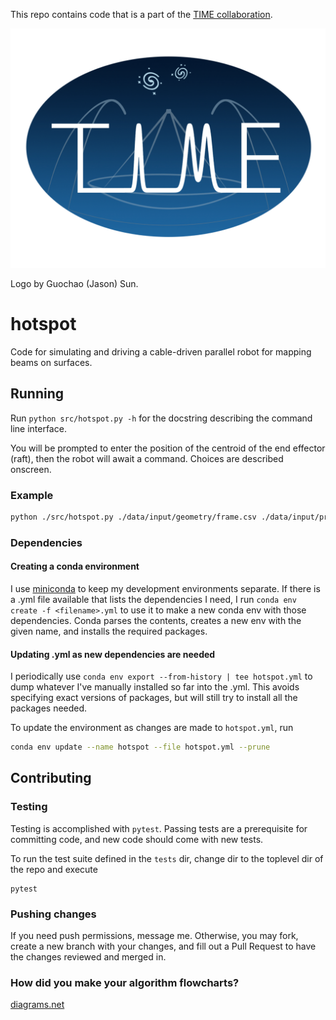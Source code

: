 This repo contains code that is a part of the [TIME collaboration](https://ui.adsabs.harvard.edu/abs/2014SPIE.9153E..1WC/abstract).

![TIME Collaboration](docs/img/time_logo.png)

Logo by Guochao (Jason) Sun.

# hotspot

Code for simulating and driving a cable-driven parallel robot for mapping beams on surfaces.

## Running

Run `python src/hotspot.py -h` for the docstring describing the command line interface.

You will be prompted to enter the position of the centroid of the end effector (raft), then the robot will await a command. Choices are described onscreen.

### Example

```bash
python ./src/hotspot.py ./data/input/geometry/frame.csv ./data/input/profiles/circle.csv
```

### Dependencies

#### Creating a conda environment
I use [miniconda](https://docs.conda.io/en/latest/miniconda.html) to keep my development environments separate. If there is a .yml file available that lists the dependencies I need, I run `conda env create -f <filename>.yml` to use it to make a new conda env with those dependencies. Conda parses the contents, creates a new env with the given name, and installs the required packages.

#### Updating .yml as new dependencies are needed
I periodically use `conda env export --from-history | tee hotspot.yml` to dump whatever I've manually installed so far into the .yml. This avoids specifying exact versions of packages, but will still try to install all the packages needed.

To update the environment as changes are made to `hotspot.yml`, run

```bash
conda env update --name hotspot --file hotspot.yml --prune
```

## Contributing

### Testing
Testing is accomplished with `pytest`. Passing tests are a prerequisite for committing code, and new code should come with new tests.

To run the test suite defined in the `tests` dir, change dir to the toplevel dir of the repo and execute 
```
pytest
```

### Pushing changes
If you need push permissions, message me. Otherwise, you may fork, create a new branch with your changes, and fill out a Pull Request to have the changes reviewed and merged in.

### How did you make your algorithm flowcharts?
[diagrams.net](https://diagrams.net)
